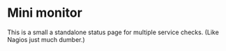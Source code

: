 # Mini monitor

This is a small a standalone status page for multiple service checks.
(Like Nagios just much dumber.)
